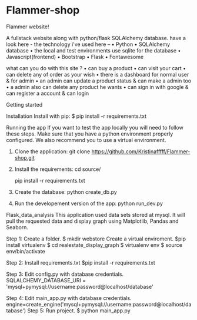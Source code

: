 ﻿# Flammer-shop
Flammer website!

A fullstack website along with python/flask SQLAlchemy database. 
have a look here - 
the technology i've used here –
•	Python 
•	SQLAlchemy  database
•	the local and test environments use sqlite for the database
•	Javascript(frontend)
•	Bootstrap
•	Flask
•	Fontawesome


what can you do with this site ?
•	can buy a product
•	can visit your cart
•	can delete any of order as your wish
•	there is a dashboard for normal user & for admin
•	an admin can update a product status & can make a admin too
•	a admin also can delete any product he wants
•	can sign in with google & can register a account & can login

Getting started

Installation
Install with pip:
$ pip install -r requirements.txt


Running the app
If you want to test the app locally you will need to follow these steps. Make sure that you have a python environment properly configured. We also recommend you to use a virtual environment.

1.	Clone the application:
    git clone https://github.com/Kristinafffff/Flammer-shop.git
    
2.	Install the requirements:
    cd source/
    
    pip install -r requirements.txt
3.	Create the database:
    python create_db.py
    
4.	Run the developement version of the app:
    python run_dev.py


Flask_data_analysis
This application used data sets stored at mysql. It will pull the requested data and display graph using Matplotlib, Pandas and Seaborn.

Step 1:
Create a folder.
$ mkdir webstore
Create a virtual enviroment.
$pip install virtualenv
$ cd realestate_display_graph
$ virtualenv env
$ source env/bin/activate


Step 2:
Install requirements.txt
$pip install -r requirements.txt


Step 3:
Edit config.py with database credentials.
SQLALCHEMY_DATABASE_URI = 'mysql+pymysql://username:password@localhost/database'


Step 4:
Edit main_app.py with database credentials.
engine=create_engine('mysql+pymysql://username:password@localhost/database')
Step 5:
Run project.
$ python main_app.py





